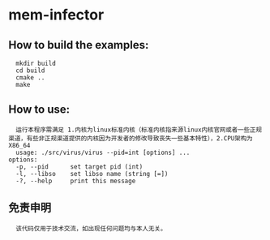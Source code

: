 # mem-infector

## How to build the examples:

```shell
  mkdir build
  cd build
  cmake ..
  make
```

## How to use:
```
  运行本程序需满足 1.内核为linux标准内核（标准内核指来源linux内核官网或者一些正规渠道，有些非正规渠道提供的内核因为开发者的修改导致丧失一些基本特性），2.CPU架构为X86_64
  usage: ./src/virus/virus --pid=int [options] ... 
options:
  -p, --pid      set target pid (int)
  -l, --libso    set libso name (string [=])
  -?, --help     print this message
```

## 免责申明
```
  该代码仅用于技术交流，如出现任何问题均与本人无关。
```


